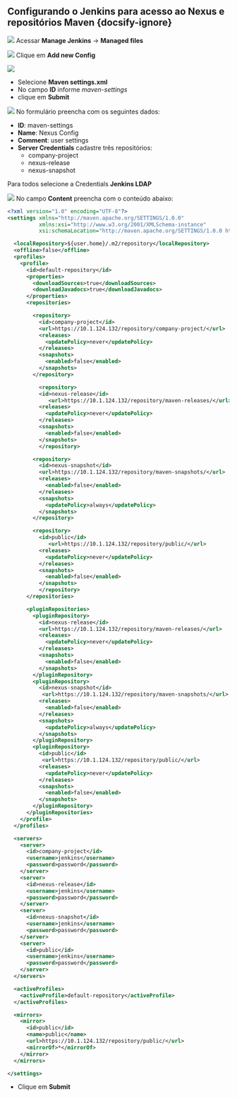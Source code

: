 ## Configurando o Jenkins para acesso ao Nexus e repositórios Maven {docsify-ignore}
![](/images/fig54-jenkins.png)
Acessar **Manage Jenkins** -> **Managed files**

![](/images/fig55-jenkins.png)
Clique em **Add new Config**

![](/images/fig56-jenkins.png)
- Selecione **Maven settings.xml**
- No campo **ID** informe _maven-settings_
- clique em **Submit**

![](/images/fig57-jenkins.png)
No formulário preencha com os seguintes dados:
- **ID**: maven-settings
- **Name**: Nexus Config
- **Comment**: user settings
- **Server Credentials** cadastre três repositórios:
  - company-project
  - nexus-release
  - nexus-snapshot

Para todos selecione a Credentials **Jenkins LDAP**

![](/images/fig58-jenkins.png)
No campo **Content** preencha com o conteúdo abaixo:
```xml
<?xml version="1.0" encoding="UTF-8"?>
<settings xmlns="http://maven.apache.org/SETTINGS/1.0.0"
          xmlns:xsi="http://www.w3.org/2001/XMLSchema-instance"
          xsi:schemaLocation="http://maven.apache.org/SETTINGS/1.0.0 http://maven.apache.org/xsd/settings-1.0.0.xsd">

  <localRepository>${user.home}/.m2/repository</localRepository>
  <offline>false</offline>
  <profiles>
    <profile>
      <id>default-repository</id>
      <properties>
        <downloadSources>true</downloadSources>
        <downloadJavadocs>true</downloadJavadocs>
      </properties>
      <repositories>

        <repository>
          <id>company-project</id>
          <url>https://10.1.124.132/repository/company-project/</url>
          <releases>
            <updatePolicy>never</updatePolicy>
          </releases>
          <snapshots>
            <enabled>false</enabled>
          </snapshots>
        </repository>

          <repository>
          <id>nexus-release</id>
             <url>https://10.1.124.132/repository/maven-releases/</url>
          <releases>
            <updatePolicy>never</updatePolicy>
          </releases>
          <snapshots>
            <enabled>false</enabled>
          </snapshots>
          </repository>

        <repository>
          <id>nexus-snapshot</id>
          <url>https://10.1.124.132/repository/maven-snapshots/</url>
          <releases>
            <enabled>false</enabled>
          </releases>
          <snapshots>
            <updatePolicy>always</updatePolicy>
          </snapshots>
        </repository>

        <repository>
          <id>public</id>
             <url>https://10.1.124.132/repository/public/</url>
          <releases>
            <updatePolicy>never</updatePolicy>
          </releases>
          <snapshots>
            <enabled>false</enabled>
          </snapshots>
          </repository>
      </repositories>

      <pluginRepositories>
        <pluginRepository>
          <id>nexus-release</id>
          <url>https://10.1.124.132/repository/maven-releases/</url>
          <releases>
            <updatePolicy>never</updatePolicy>
          </releases>
          <snapshots>
            <enabled>false</enabled>
          </snapshots>
        </pluginRepository>
        <pluginRepository>
          <id>nexus-snapshot</id>
           <url>https://10.1.124.132/repository/maven-snapshots/</url>
          <releases>
            <enabled>false</enabled>
          </releases>
          <snapshots>
            <updatePolicy>always</updatePolicy>
          </snapshots>
        </pluginRepository>
        <pluginRepository>
          <id>public</id>
           <url>https://10.1.124.132/repository/public/</url>
          <releases>
            <updatePolicy>never</updatePolicy>
          </releases>
          <snapshots>
            <enabled>false</enabled>
          </snapshots>
        </pluginRepository>
      </pluginRepositories>
    </profile>
  </profiles>

  <servers>
    <server>
      <id>company-project</id>
      <username>jenkins</username>
      <password>password</password>
    </server>
    <server>
      <id>nexus-release</id>
      <username>jenkins</username>
      <password>password</password>
    </server>
    <server>
      <id>nexus-snapshot</id>
      <username>jenkins</username>
      <password>password</password>
    </server>
    <server>
      <id>public</id>
      <username>jenkins</username>
      <password>password</password>
    </server>
  </servers>

  <activeProfiles>
    <activeProfile>default-repository</activeProfile>
  </activeProfiles>

  <mirrors>
    <mirror>
      <id>public</id>
      <name>public</name>
      <url>https://10.1.124.132/repository/public/</url>
      <mirrorOf>*</mirrorOf>
    </mirror>
  </mirrors>

</settings>
```

- Clique em **Submit**
